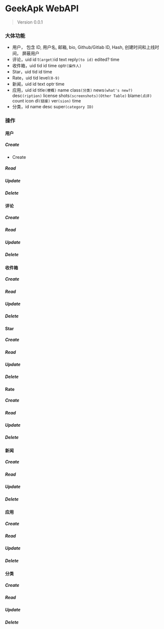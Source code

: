 # GeekApk WebAPI
> Version 0.0.1

### 大体功能
+ 用户， 包含 ID, 用户名, 邮箱, bio, Github/Gitlab ID, Hash, 创建时间和上线时间， 屏蔽用户
+ 评论，uid id t`(arget)`id text reply`(to id)` edited? time
+ 收件箱，uid tid id time optr`(操作人)`
+ Star，uid tid id time
+ Rate，uid tid level`(0-9)`
+ 新闻，uid id text optr time
+ 应用，uid id title`(梗概)` name class`(分类)` news`(what's new?)` desc`(ription)` license shots`(screenshots)(Other Table)` blame`(点评)` count icon dl`(链接)` ver`(sion)` time
+ 分类，id name desc super`(category ID)`

### 操作
#### 用户
##### Create
+ Create 
##### Read
##### Update
##### Delete

#### 评论
##### Create
##### Read
##### Update
##### Delete

#### 收件箱
##### Create
##### Read
##### Update
##### Delete

#### Star
##### Create
##### Read
##### Update
##### Delete

#### Rate
##### Create
##### Read
##### Update
##### Delete

#### 新闻
##### Create
##### Read
##### Update
##### Delete

#### 应用
##### Create
##### Read
##### Update
##### Delete

#### 分类
##### Create
##### Read
##### Update
##### Delete
